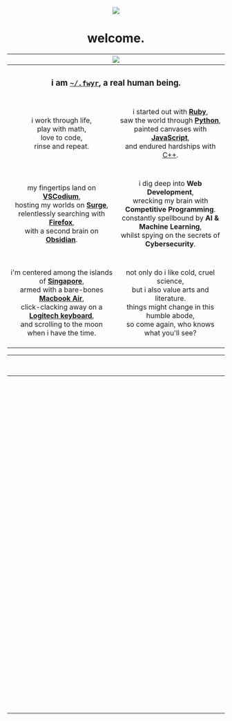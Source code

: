 <html>
  <head></head>
  <body>
    <div align="center">
      <a href="#"><img src="https://img.shields.io/badge/happiness-has%20to%20be%20fought%20for-white" /></a>
      <h1>welcome.</h1>
    </div>
    <table width="100%">
      <tbody>
        <tr>
          <th colspan="2" align="center">
            <img
              src="https://external-content.duckduckgo.com/iu/?u=https%3A%2F%2Fi.pinimg.com%2Foriginals%2Fda%2Fe3%2F6a%2Fdae36a74337de05e249ce5afcec907c1.gif&amp;f=1&amp;nofb=1&amp;ipt=06a97be3fcc3145b76a71706870e1e0dbcc61826542a6763b9f7d661acdfb908&amp;ipo=images"
            />
          </th>
        </tr>
        <tr>
          <th colspan="2" align="center">
            <h3>i am <a href="https://brainrot.co"><code>~/.fwyr</code></a>, a real human being.</h3>
          </th>
        </tr>
        <tr>
          <td width="50%" align="center">
            i work through life, <br />
            play with math, <br />
            love to code, <br />
            rinse and repeat.
          </td>
          <td width="50%" align="center">
            <br />
            i started out with <a href="https://www.ruby-lang.org/"><strong>Ruby</strong></a>, <br />
            saw the world through <a href="https://www.python.org/"><strong>Python</strong></a>, <br />
            painted canvases with <a href="https://developer.mozilla.org/en-US/docs/Web/javascript"><strong>JavaScript</strong></a>, <br />
            and endured hardships with <a href="https://isocpp.org/">C++</a>. <br />
            <br />
          </td>
        </tr>
        <tr>
          <td width="50%" align="center">
            <br />
            my fingertips land on <a href="https://www.vscodium.com/"><strong>VSCodium</strong></a>, <br />
            hosting my worlds on <a href="https://surge.sh/"><strong>Surge</strong></a>, <br />
            relentlessly searching with <a href="https://www.mozilla.org/en-US/firefox/new/"><strong>Firefox</strong></a>, <br />
            with a second brain on <a href="https://www.obsidian.md/"><strong>Obsidian</strong></a>. <br />
            <br />
          </td>
          <td width="50%" align="center">
            <br />
            i dig deep into <strong>Web Development</strong>, <br />
            wrecking my brain with <strong>Competitive Programming</strong>. <br />
            constantly spellbound by <strong>AI &amp; Machine Learning</strong>, <br />
            whilst spying on the secrets of <strong>Cybersecurity</strong>. <br />
            <br />
          </td>
        </tr>
        <tr>
          <td width="50%" align="center">
            i'm centered among the islands of <a href="https://en.wikipedia.org/wiki/Singapore"><strong>Singapore</strong></a>, <br />
            armed with a bare-bones <a href="https://support.apple.com/kb/SP813?locale=en_US"><strong>Macbook Air</strong></a>, <br />
            click-clacking away on a <a href="https://www.logitech.com/en-us/products/keyboards/k380-multi-device.920-007558.html"><strong>Logitech keyboard</strong></a>, <br />
            and scrolling to the moon when i have the time. <br />
          </td>
          <td width="50%" align="center">
            <br />
            not only do i like cold, cruel science, <br />
            but i also value arts and literature. <br />
            things might change in this humble abode, <br />
            so come again, who knows what you'll see? <br />
            <br />
          </td>
        </tr>
      </tbody>
    </table>
    <hr />
    <br />
    <table>
      <tbody>
        <tr>
          <td colspan="2">
            <img
              src="https://external-content.duckduckgo.com/iu/?u=http%3A%2F%2Fimg4.wikia.nocookie.net%2F__cb20140406130441%2Flegomessageboards%2Fimages%2Fd%2Fd2%2FBlank.png&amp;f=1&amp;nofb=1&amp;ipt=640640abbc7402f11b604846c06a1247439f436a589b3efe4cbd3cee3bf2b89d&amp;ipo=images"
              height="1"
              width="9999"
            />
          </td>
        </tr>
        <tr>
          <td colspan="2" align="center"><h2>🛠</h2></td>
        </tr>
        <tr>
          <td width="30%" align="center">
            <br />
            <h3>Languages</h3>
            <br />
          </td>
          <td align="center">
            <br />
            <a href="#"><img src="https://img.shields.io/badge/HTML5-E34F26?style=for-the-badge&amp;logo=html5&amp;logoColor=white" alt="html5" /></a>
            <a href="#"><img src="https://img.shields.io/badge/CSS3-1572B6?style=for-the-badge&amp;logo=css3&amp;logoColor=white" alt="css3" /></a>
            <a href="#"><img src="https://img.shields.io/badge/JavaScript-323330?style=for-the-badge&amp;logo=javascript&amp;logoColor=F7DF1E" alt="javascript" /></a>
            <a href="#"><img src="https://img.shields.io/badge/Python-FFD43B?style=for-the-badge&amp;logo=python&amp;logoColor=blue" alt="python" /></a>
            <a href="#"><img src="https://img.shields.io/badge/C%2B%2B-00599C?style=for-the-badge&amp;logo=c%2B%2B&amp;logoColor=white" alt="c++" /></a>
            <a href="#"><img src="https://img.shields.io/badge/Ruby-CC342D?style=for-the-badge&amp;logo=ruby&amp;logoColor=white" alt="ruby" /></a> <br />
            <br />
          </td>
        </tr>
        <tr>
          <td width="30%" align="center">
            <br />
            <h3>Frameworks &amp; Libraries</h3>
            <br />
          </td>
          <td align="center">
            <br />
            <a href="#"><img src="https://img.shields.io/badge/Node.js-339933?style=for-the-badge&amp;logo=nodedotjs&amp;logoColor=white" alt="node.js" /></a>
            <a href="#"><img src="https://img.shields.io/badge/Bootstrap-563D7C?style=for-the-badge&amp;logo=bootstrap&amp;logoColor=white" alt="bootstrap" /></a>
            <a href="#"><img src="https://img.shields.io/badge/Sass-CC6699?style=for-the-badge&amp;logo=sass&amp;logoColor=white" alt="sass" /></a>
            <a href="#"><img src="https://img.shields.io/badge/Vue.js-35495E?style=for-the-badge&amp;logo=vuedotjs&amp;logoColor=4FC08D" alt="vue" /></a>
            <a href="#"><img src="https://img.shields.io/badge/SvelteKit-FF3E00?style=for-the-badge&amp;logo=Svelte&amp;logoColor=white" alt="sveltekit" /></a>
            <a href="#"><img src="https://img.shields.io/badge/Jekyll-CC0000?style=for-the-badge&amp;logo=Jekyll&amp;logoColor=white" alt="jekyll" /></a>
            <a href="#"><img src="https://img.shields.io/badge/Flask-000000?style=for-the-badge&amp;logo=flask&amp;logoColor=white" alt="flask" /></a>
            <a href="#"><img src="https://img.shields.io/badge/TensorFlow-FF6F00?style=for-the-badge&amp;logo=tensorflow&amp;logoColor=white" alt="tensorflow" /></a>
            <a href="#"><img src="https://img.shields.io/badge/Numpy-777BB4?style=for-the-badge&amp;logo=numpy&amp;logoColor=white" alt="numpy" /></a>
            <a href="#"><img src="https://img.shields.io/badge/Pandas-2C2D72?style=for-the-badge&amp;logo=pandas&amp;logoColor=white" alt="pandas" /></a>
            <a href="#"><img src="https://img.shields.io/badge/scikit_learn-F7931E?style=for-the-badge&amp;logo=scikit-learn&amp;logoColor=white" alt="scikit-learn" /></a>
            <a href="#"><img src="https://img.shields.io/badge/Keras-D00000?style=for-the-badge&amp;logo=Keras&amp;logoColor=white" alt="keras" /></a>
            <a href="#"><img src="https://img.shields.io/badge/OpenCV-27338e?style=for-the-badge&amp;logo=OpenCV&amp;logoColor=white" alt="opencv" /></a> <br />
            <br />
          </td>
        </tr>
        <tr>
          <td width="30%" align="center">
            <br />
            <h3>Tools</h3>
            <br />
          </td>
          <td align="center">
            <br />
            <a href="#"><img src="https://custom-icon-badges.herokuapp.com/badge/VSCodium-007ACC.svg?style=for-the-badge&amp;logo=vscodium&amp;logoColor=white" alt="vscodium" /></a>
            <a href="#"><img src="https://img.shields.io/badge/Visual_Studio_Code-0078D4?style=for-the-badge&amp;logo=visual%20studio%20code&amp;logoColor=white" alt="visual studio code" /></a>
            <a href="#"><img src="https://img.shields.io/badge/Atom-66595C?style=for-the-badge&amp;logo=Atom&amp;logoColor=white" alt="atom" /></a>
            <a href="#"><img src="https://img.shields.io/badge/NeoVim-%2357A143.svg?&amp;style=for-the-badge&amp;logo=neovim&amp;logoColor=white" alt="neovim" /></a>
            <a href="#"><img src="https://img.shields.io/badge/Sublime_Text-%23575757.svg?&amp;style=for-the-badge&amp;logo=sublime-text&amp;logoColor=important" alt="sublime text" /></a>
            <a href="#"><img src="https://img.shields.io/badge/Replit-667881?style=for-the-badge&amp;logo=replit&amp;logoColor=white" alt="replit" /></a>
            <a href="#"><img src="https://img.shields.io/badge/Colab-F9AB00?style=for-the-badge&amp;logo=googlecolab&amp;color=525252" alt="colab" /></a>
            <a href="#"><img src="https://img.shields.io/badge/Codepen-000000?style=for-the-badge&amp;logo=codepen&amp;logoColor=white" alt="codepen" /></a>
            <a href="#"><img src="https://img.shields.io/badge/Overleaf-47A141?style=for-the-badge&amp;logo=Overleaf&amp;logoColor=white" alt="overleaf" /></a>
            <a href="#"><img src="https://img.shields.io/badge/Notion-000000?style=for-the-badge&amp;logo=notion&amp;logoColor=white" alt="notion" /></a>
            <a href="#"><img src="https://img.shields.io/badge/Obsidian-483699?style=for-the-badge&amp;logo=Obsidian&amp;logoColor=white" alt="obsidian" /></a>
            <a href="#"><img src="https://img.shields.io/badge/Firefox_Browser-FF7139?style=for-the-badge&amp;logo=Firefox-Browser&amp;logoColor=white" alt="firefox" /></a>
            <a href="#"><img src="https://img.shields.io/badge/Git-F05033.svg?logo=git&amp;style=for-the-badge&amp;logoColor=white" alt="git" /></a>
            <a href="#"><img src="https://img.shields.io/badge/iTerm2-000000?style=for-the-badge&amp;logo=iterm2&amp;logoColor=white" alt="iterm2" /></a>
            <a href="#"><img src="https://img.shields.io/badge/macOS-000000?style=for-the-badge&amp;logo=apple&amp;logoColor=white" alt="macos" /></a> <br />
            <br />
          </td>
        </tr>
        <tr>
          <td colspan="2" align="center"><h2>❤️</h2></td>
        </tr>
        <tr>
          <td colspan="2" align="center">
            <br />
            <p>Artwork by <a href="https://waneella.com">Waneella</a></p>
            <p><a href="https://shields.io">shields.io</a></p>
            <p><a href="https://simpleicons.org/">simple-icons</a></p>
            <p><a href="https://github.com/alexandresanlim/Badges4-README.md-Profile">README Profile Badges</a></p>
            <p><a href="https://github.com/DenverCoder1/custom-icon-badges">custom-icon-badges</a></p>
            <br />
          </td>
        </tr>
      </tbody>
    </table>
  </body>
</html>
